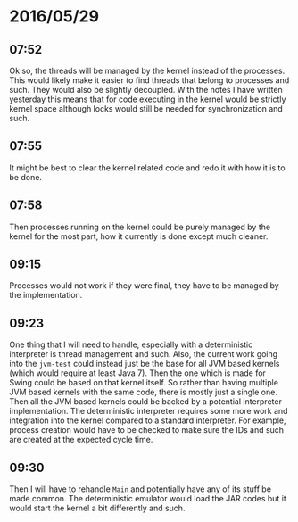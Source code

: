 # 2016/05/29

## 07:52

Ok so, the threads will be managed by the kernel instead of the processes. This
would likely make it easier to find threads that belong to processes and such.
They would also be slightly decoupled. With the notes I have written yesterday
this means that for code executing in the kernel would be strictly kernel space
although locks would still be needed for synchronization and such.

## 07:55

It might be best to clear the kernel related code and redo it with how it is
to be done.

## 07:58

Then processes running on the kernel could be purely managed by the kernel for
the most part, how it currently is done except much cleaner.

## 09:15

Processes would not work if they were final, they have to be managed by the
implementation.

## 09:23

One thing that I will need to handle, especially with a deterministic
interpreter is thread management and such. Also, the current work going into
the `jvm-test` could instead just be the base for all JVM based kernels (which
would require at least Java 7). Then the one which is made for Swing could be
based on that kernel itself. So rather than having multiple JVM based kernels
with the same code, there is mostly just a single one. Then all the JVM based
kernels could be backed by a potential interpreter implementation. The
deterministic interpreter requires some more work and integration into the
kernel compared to a standard interpreter. For example, process creation would
have to be checked to make sure the IDs and such are created at the expected
cycle time.

## 09:30

Then I will have to rehandle `Main` and potentially have any of its stuff be
made common. The deterministic emulator would load the JAR codes but it would
start the kernel a bit differently and such.

